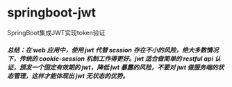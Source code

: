 # springboot-jwt
SpringBoot集成JWT实现token验证
 
##### 总结：在 web 应用中，使用 jwt 代替 session 存在不小的风险，绝大多数情况下，传统的 cookie-session 机制工作得更好。jwt 适合做简单的 restful api 认证，颁发一个固定有效期的 jwt，降低 jwt 暴露的风险，不要对 jwt 做服务端的状态管理，这样才能体现出 jwt 无状态的优势。